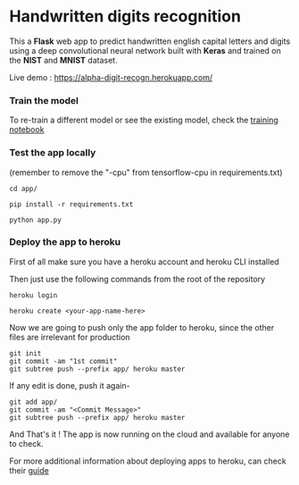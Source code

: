 # Handwritten digits recognition

This a **Flask** web app to predict handwritten english capital letters and digits using a deep convolutional neural network built with **Keras** and trained on the **NIST** and **MNIST** dataset.

Live demo : https://alpha-digit-recogn.herokuapp.com/


### Train the model

To re-train a different model or see the existing model, check the [training notebook](AZ_digits.ipynb)

### Test the app locally

(remember to remove the "-cpu" from tensorflow-cpu in requirements.txt)


```
cd app/

pip install -r requirements.txt

python app.py
```

### Deploy the app to heroku

First of all make sure you have a heroku account and heroku CLI installed

Then just use the following commands from the root of the repository

```
heroku login

heroku create <your-app-name-here>
```

Now we are going to push only the app folder to heroku, since the other files are irrelevant for production

```
git init
git commit -am "1st commit"
git subtree push --prefix app/ heroku master
```

If any edit is done, push it again-

```
git add app/
git commit -am "<Commit Message>"
git subtree push --prefix app/ heroku master
```

And That's it ! The app is now running on the cloud and available for anyone to check.

For more additional information about deploying apps to heroku, can check their [guide](https://devcenter.heroku.com/articles/getting-started-with-python)
